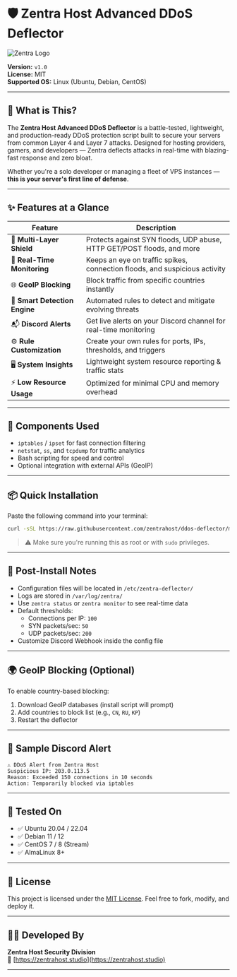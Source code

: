 # 🛡️ Zentra Host Advanced DDoS Deflector

![Zentra Logo](https://zentrahost.studio/static/img/small-logo.png)

**Version:** `v1.0`  
**License:** MIT  
**Supported OS:** Linux (Ubuntu, Debian, CentOS)

---

## 🚀 What is This?

The **Zentra Host Advanced DDoS Deflector** is a battle-tested, lightweight, and production-ready DDoS protection script built to secure your servers from common Layer 4 and Layer 7 attacks. Designed for hosting providers, gamers, and developers — Zentra deflects attacks in real-time with blazing-fast response and zero bloat.

Whether you're a solo developer or managing a fleet of VPS instances — **this is your server's first line of defense**.

---

## ✨ Features at a Glance

| Feature                        | Description                                                                 |
|-------------------------------|-----------------------------------------------------------------------------|
| 🔰 **Multi-Layer Shield**     | Protects against SYN floods, UDP abuse, HTTP GET/POST floods, and more     |
| 📡 **Real-Time Monitoring**   | Keeps an eye on traffic spikes, connection floods, and suspicious activity |
| 🌐 **GeoIP Blocking**         | Block traffic from specific countries instantly                            |
| 🧠 **Smart Detection Engine** | Automated rules to detect and mitigate evolving threats                    |
| 📬 **Discord Alerts**         | Get live alerts on your Discord channel for real-time monitoring           |
| ⚙️ **Rule Customization**     | Create your own rules for ports, IPs, thresholds, and triggers             |
| 🖥️ **System Insights**        | Lightweight system resource reporting & traffic stats                       |
| ⚡ **Low Resource Usage**     | Optimized for minimal CPU and memory overhead                              |

---

## 🧰 Components Used

- `iptables` / `ipset` for fast connection filtering
- `netstat`, `ss`, and `tcpdump` for traffic analytics
- Bash scripting for speed and control
- Optional integration with external APIs (GeoIP)

---

## 📦 Quick Installation

Paste the following command into your terminal:

```bash
curl -sSL https://raw.githubusercontent.com/zentrahost/ddos-deflector/main/install.sh | sudo bash
```

> ⚠️ Make sure you're running this as root or with `sudo` privileges.

---

## 🔧 Post-Install Notes

- Configuration files will be located in `/etc/zentra-deflector/`
- Logs are stored in `/var/log/zentra/`
- Use `zentra status` or `zentra monitor` to see real-time data
- Default thresholds:
  - Connections per IP: `100`
  - SYN packets/sec: `50`
  - UDP packets/sec: `200`
- Customize Discord Webhook inside the config file

---

## 🌍 GeoIP Blocking (Optional)

To enable country-based blocking:

1. Download GeoIP databases (install script will prompt)
2. Add countries to block list (e.g., `CN`, `RU`, `KP`)
3. Restart the deflector

---

## 📡 Sample Discord Alert

```
⚠️ DDoS Alert from Zentra Host
Suspicious IP: 203.0.113.5
Reason: Exceeded 150 connections in 10 seconds
Action: Temporarily blocked via iptables
```

---

## 🧪 Tested On

- ✅ Ubuntu 20.04 / 22.04
- ✅ Debian 11 / 12
- ✅ CentOS 7 / 8 (Stream)
- ✅ AlmaLinux 8+

---

## 📝 License

This project is licensed under the [MIT License](https://opensource.org/licenses/MIT). Feel free to fork, modify, and deploy it.

---

## 👨‍💻 Developed By

**Zentra Host Security Division**  
🔗 [https://zentrahost.studio](https://zentrahost.studio)  

---
